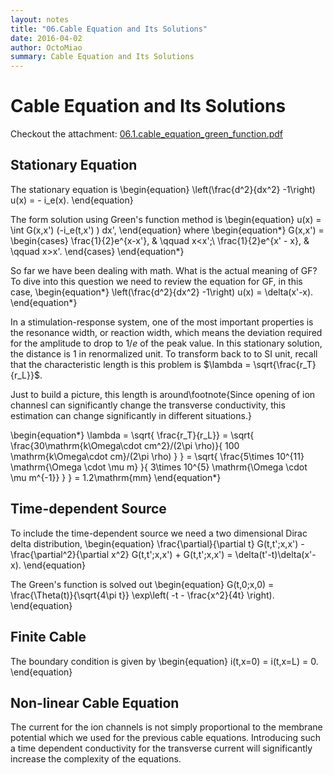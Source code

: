 ```yaml
---
layout: notes
title: "06.Cable Equation and Its Solutions"
date: 2016-04-02
author: OctoMiao
summary: Cable Equation and Its Solutions
---
```



# Cable Equation and Its Solutions

Checkout the attachment: [06.1.cable_equation_green_function.pdf](https://raw.githubusercontent.com/neuronstar/spiking-neuron-models/master/06.1.cable_equation_green_function.pdf)

## Stationary Equation

The stationary equation is
\begin{equation}
\left(\frac{d^2}{dx^2} -1\right) u(x) = - i_e(x).
\end{equation}

The form solution using Green's function method is
\begin{equation}
u(x) = \int G(x,x') (-i_e(t,x') ) dx',
\end{equation}
where
\begin{equation*}
    G(x,x') = \begin{cases}
    \frac{1}{2}e^{x-x'}, & \qquad x<x';\\
    \frac{1}{2}e^{x' - x}, & \qquad x>x'.
    \end{cases}
\end{equation*}

So far we have been dealing with math. What is the actual meaning of GF? To dive into this question we need to review the equation for GF, in this case,
\begin{equation*}
   \left(\frac{d^2}{dx^2} -1\right) u(x) = \delta(x'-x).
\end{equation*}

In a stimulation-response system, one of the most important properties is the resonance width, or reaction width, which means the deviation required for the amplitude to drop to $1/e$ of the peak value. In this stationary solution, the distance is $1$ in renormalized unit. To transform back to to SI unit, recall that the characteristic length is this problem is $\lambda = \sqrt{\frac{r_T}{r_L}}$.

Just to build a picture, this length is around\footnote{Since opening of ion channesl can significantly change the transverse conductivity, this estimation can change significantly in different situations.}

\begin{equation*}
    \lambda = \sqrt{ \frac{r_T}{r_L}} = \sqrt{ \frac{30\mathrm{k\Omega\cdot cm^2}/(2\pi \rho)}{ 100 \mathrm{k\Omega\cdot cm}/(2\pi \rho) } } = \sqrt{ \frac{5\times 10^{11} \mathrm{\Omega \cdot \mu m} }{ 3\times 10^{5} \mathrm{\Omega \cdot \mu m^{-1}}  } } = 1.2\mathrm{mm}
\end{equation*}


## Time-dependent Source

To include the time-dependent source we need a two dimensional Dirac delta distribution,
\begin{equation}
    \frac{\partial}{\partial t} G(t,t';x,x') - \frac{\partial^2}{\partial x^2}  G(t,t';x,x') +  G(t,t';x,x') = \delta(t'-t)\delta(x'-x).
\end{equation}

The Green's function is solved out
\begin{equation}
G(t,0;x,0) = \frac{\Theta(t)}{\sqrt{4\pi t}} \exp\left(  -t - \frac{x^2}{4t} \right).
\end{equation}

## Finite Cable

The boundary condition is given by
\begin{equation}
i(t,x=0) = i(t,x=L) = 0.
\end{equation}

## Non-linear Cable Equation

The current for the ion channels is not simply proportional to the membrane potential which we used for the previous cable equations. Introducing such a time dependent conductivity for the transverse current will significantly increase the complexity of the equations.
